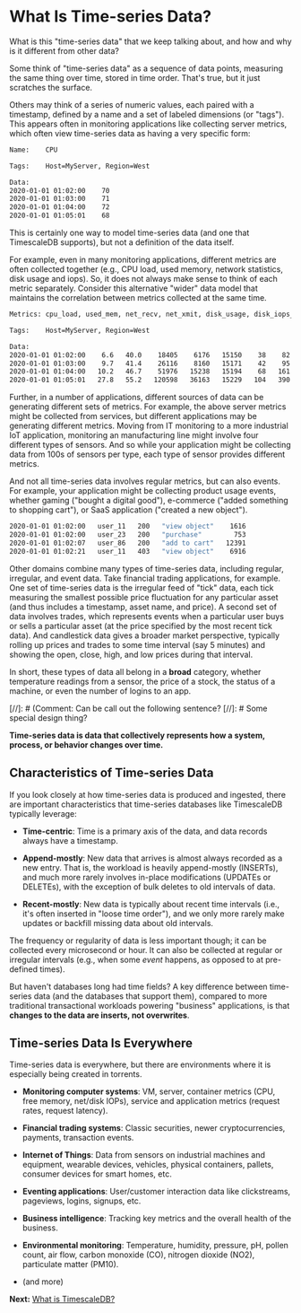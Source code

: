 # What Is Time-series Data?

What is this "time-series data" that we keep talking about, and how and why is
it different from other data?

Some think of "time-series data" as a sequence of data points, measuring the same
thing over time, stored in time order. That's true, but it just scratches the surface.

Others may think of a series of numeric values, each paired with a timestamp,
defined by a name and a set of labeled dimensions (or "tags"). This appears
often in monitoring applications like collecting server metrics, which often
view time-series data as having a very specific form:

```bash
Name:    CPU

Tags:    Host=MyServer, Region=West

Data:
2020-01-01 01:02:00    70
2020-01-01 01:03:00    71
2020-01-01 01:04:00    72
2020-01-01 01:05:01    68
```

This is certainly one way to model time-series data (and one that TimescaleDB
supports), but not a definition of the data itself.

For example, even in many monitoring applications, different metrics
are often collected together (e.g., CPU load, used memory, network
statistics, disk usage and iops). So, it does not always make sense to think
of each metric separately.  Consider this alternative "wider" data model that
maintains the correlation between metrics collected at the same time.

```bash
Metrics: cpu_load, used_mem, net_recv, net_xmit, disk_usage, disk_iops_read, disk_iops_write

Tags:    Host=MyServer, Region=West

Data:
2020-01-01 01:02:00    6.6   40.0    18405    6176   15150    38    82
2020-01-01 01:03:00    9.7   41.4    26116    8160   15171    42    95
2020-01-01 01:04:00   10.2   46.7    51976   15238   15194    68   161
2020-01-01 01:05:01   27.8   55.2   120598   36163   15229   104   390
```

Further, in a number of applications, different sources of data can be
generating different sets of metrics.  For example, the above server metrics
might be collected from services, but different applications may be
generating different metrics. Moving from IT monitoring to a more
industrial IoT application, monitoring an manufacturing line might
involve four different types of sensors.  And so while your application
might be collecting data from 100s of sensors per type, each type of sensor
provides different metrics.

And not all time-series data involves regular metrics, but can also
events.  For example, your application might be collecting product usage
events, whether gaming ("bought a digital good"), e-commerce ("added
something to shopping cart"), or SaaS application ("created a new object").

```bash
2020-01-01 01:02:00   user_11   200   "view object"    1616
2020-01-01 01:02:00   user_23   200   "purchase"        753
2020-01-01 01:02:07   user_86   200   "add to cart"   12391
2020-01-01 01:02:21   user_11   403   "view object"    6916
```

Other domains combine many types of time-series data, including
regular, irregular, and event data.  Take financial trading
applications, for example.
One set of time-series data is the irregular feed of "tick"
data, each tick measuring the smallest possible price fluctuation for any
particular asset (and thus includes a timestamp, asset name, and price).
A second set of data involves trades, which represents events when
a particular user buys or sells a particular asset (at the price specified
by the most recent tick data).
And candlestick data gives a broader market perspective, typically rolling
up prices and trades to some time interval (say 5 minutes) and showing
the open, close, high, and low prices during that interval.

In short, these types of data all belong in a **broad** category,
whether temperature readings from a sensor, the price of a
stock, the status of a machine, or even the number of logins to an app.

[//]: # (Comment: Can be call out the following sentence?
[//]: # Some special design thing?

**Time-series data is data that collectively represents
how a system, process, or behavior changes over time.**

## Characteristics of Time-series Data [](characteristics)

If you look closely at how time-series data is produced and ingested,
there are important characteristics that time-series databases like
TimescaleDB typically leverage:

- **Time-centric**: Time is a primary axis of the data, and data records
always have a timestamp.

- **Append-mostly**: New data that arrives is almost always recorded as a
new entry. That is, the workload is heavily append-mostly (INSERTs),
and much more rarely involves in-place modifications (UPDATEs or
DELETEs), with the exception of bulk deletes to old intervals of data.

- **Recent-mostly**: New data is typically about recent time intervals
(i.e., it's often inserted in "loose time order"), and we only more
rarely make updates or backfill missing data about old intervals.

The frequency or regularity of data is less important though; it can be
collected every microsecond or hour.  It can also be collected at regular or
irregular intervals (e.g., when some *event* happens, as opposed to at
pre-defined times).

But haven't databases long had time fields?  A key difference between
time-series data (and the databases that support them), compared to more
traditional transactional workloads powering "business" applications,
is that **changes to the data are inserts, not overwrites**.

## Time-series Data Is Everywhere [](is-everywhere)

Time-series data is everywhere, but there are environments where it
is especially being created in torrents.

- **Monitoring computer systems**: VM, server, container metrics
(CPU, free memory, net/disk IOPs),
service and application metrics (request rates, request latency).

- **Financial trading systems**: Classic securities, newer cryptocurrencies,
payments, transaction events.

- **Internet of Things**: Data from sensors on industrial machines
and equipment,
wearable devices, vehicles, physical containers, pallets,
consumer devices for smart homes, etc.

- **Eventing applications**: User/customer interaction data like clickstreams,
pageviews, logins, signups, etc.

- **Business intelligence**: Tracking key metrics and the overall health
of the business.

- **Environmental monitoring**: Temperature, humidity, pressure, pH,
pollen count, air flow, carbon monoxide (CO), nitrogen dioxide (NO2),
particulate matter (PM10).

- (and more)

**Next:** [What is TimescaleDB?][architecture]

[architecture]: /introduction/architecture
